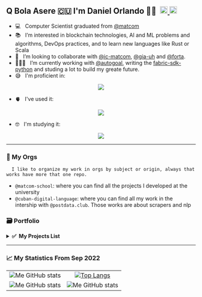 <h2> Q Bola Asere 🇨🇺 I'm Daniel Orlando 🧑🏿‍ &#8203 &#8203
	<a href="https://t.me/DanielOOP">
		<img width="20px" src="https://simpleicons.now.sh/telegram/4c5861" />
	</a>
	<a href="https://twitter.com/https://twitter.com/dorlando1997">
		<img width="20px" src="https://simpleicons.now.sh/twitter/4c5861" />
	</a>
<!-- 	<a href="https://stackoverflow.com/users/11915595/jorge-morgado">
		<img width="20px" src="https://simpleicons.now.sh/stackoverflow/4c5861" />
	</a> -->
</h2>

<!-- ![Twitter Follow](https://img.shields.io/twitter/follow/alepiad?label=Follow%20on%20Twitter&color=red&style=flat) ![GitHub followers](https://img.shields.io/github/followers/apiad?label=Follow%20on%20Github&style=flat) ![Discord](https://img.shields.io/discord/768779284050477086?style=flat&label=Chat%20on%20Discord) -->

- 💻 &nbsp; Computer Scientist graduated from [@matcom](https://github.com/matcom)
- 📚 &nbsp; I’m interested in blockchain technologies, AI and ML problems and algorithms, DevOps practices, and to learn new languages like Rust or Scala  
- 🤝 &nbsp; I’m looking to collaborate with [@ic-matcom](https://github.com/ic-matcom), [@gia-uh](https://github.com/gia-uh) and [@forta](https://github.com/forta-network).
- 🧑🏿‍💻 &nbsp; I’m currently working with [@autogoal](https://github.com/autogoal), writing the [fabric-sdk-python](https://github.com/ic-matcom/fabric-sdk-python) and studing a lot to build my greate future.
- 😅 &nbsp; I'm proficient in:
<p align="center">
    <a href="https://skillicons.dev">
        <img src="https://skillicons.dev/icons?i=python,docker,git,linux,js,ts,express,nestjs,nodejs,react,tailwind,vscode" />
    </a>
</p>

- 🫀 &nbsp; I've used it:
<p align="center">
    <a href="https://skillicons.dev">
        <img src="https://skillicons.dev/icons?i=flask,fastapi,tensorflow,mongodb,mysql,postgres,redis,neovim,dotnet,haskell,go,cs,c,cpp,bash,heroku,githubactions,css,html,angular,nextjs,jest" />
    </a>
</p>

- 🤓 &nbsp; I'm studying it:
<p align="center">
    <a href="https://skillicons.dev">
        <img src="https://skillicons.dev/icons?i=azure,jenkins,rust,solidity" />
    </a>
</p>


---
### 🏦 My Orgs 
      I like to organize my work in orgs by subject or origin, always that works have more that one repo.
    
  - `@matcom-school`: where you can find all the projects I developed at the university
  - `@cuban-digital-language`: where you can find all my work in the intership with `@postdata.club`. Those works are about scrapers and nlp   



### 🗃 Portfolio
<details>
  <summary><b>✅&nbsp;&nbsp;My&nbsp;Projects&nbsp;List</b></summary>
  <br/>
    

      
- 🐳 [Docker Files Collection](https://github.com/danielorlando97/docker-files) - `Keywords`: docker, dockerfile, docker-compose, dbs, examples 
- ⛓ [Solidity and HardHat Practice Code](https://github.com/danielorlando97/solidity-practice) - `Keywords`: solidity, ethereum, hardhat, ether.js, blockchain
- `H` [Haskell Agent Implementation](https://github.com/matcom-school/haskell-agent) - `Keywords`: haskell, agents, monad  
- `C` [Shell Implementation](https://github.com/matcom-school/my-shell-pm-2-3ro) - `Keywords`: c, shell, system api
- `C#` [Computer Graphis Project](https://github.com/matcom-school/graphic-implementation-) - `Keywords`: c#, computer graphis, mesh

---- 
- `Go` [Golang Competitive Programming](https://github.com/danielorlando97/golang-solution-problem)  - `Keywords`: go, golang, competitive programming
- `Go` [Chaincode of File Management System](https://github.com/matcom-school/test-network-optativo-nanobash)  - `Keywords`: go, golang, hyperledger fabric, go sdk, chaincode, smart contract, blockchain 
- `Go` [Dapp of File Management System](https://github.com/matcom-school/api.dapp)  - `Keywords`: go, golang, hyperledger fabric, go sdk, iris-go, blockchain  

      
---
   
- 🐍🔍🤖 [Python-Search-Space](https://github.com/danielorlando97/search-space) - `Keywords`: python, metaprogramming, search space, sampler, AutoGoal, open source constribution 
- 🐍⛓️ [Fabric SDK Python](https://github.com/ic-matcom/fabric-sdk-python) - `Keywords`: python, sdk, hyperledger fabric, open source constribution 
- 🐍🔍 [Models of Information Retrieval](https://github.com/cuban-digital-language/Models-for-Information-Retrieval) - `Keywords`: python, information retrieval, theasaurus
- 🐍🤖🇪🇸 [NN to Text Generation](https://github.com/cuban-digital-language/nlp-rnn-text-generator) - `Keywords`: python, tensorflow, rnn, spacy, nlp
- 🐍🤖🇪🇸 [Markov Chain to Text Generation](https://github.com/cuban-digital-language/nlp-probabilistic-text-generator) - `Keywords`: python, spacy, nlp, Markov chain
- 🐍🤖🇪🇸 [NN AutoEncoder to Content Detection](https://github.com/cuban-digital-language/corpus-cluster-by-autoencode) - `Keywords`: python, tensorflow, nlp, spacy, autoencoder 
- 🐍🤖🇪🇸 [UnSupervised ML Model to Content Detection](https://github.com/cuban-digital-language/content-detection-and-corpus-clustering) - `Keywords`: python, sklearn, nlp, spacy, clusters, dimension reduction    
- 🐍🇪🇸 [Social Media Data Mining](https://github.com/cuban-digital-language/data-mining) - `Keywords`: python, scrapes, nlp, spacy
- 🐍🇪🇸 [Custom Tokenizer for Spanish Social Media Dataset](https://github.com/cuban-digital-language/tokenizer-digital-language) - `Keywords`: python, nlp, spacy, emojis 
- 🐍 [Grammar Analyze](https://github.com/matcom-school/compile-cp-3ro-2) - `Keywords`: python, context-free grammar, parser, lexer 
- 🐍 [Cool Compiler](https://github.com/matcom-school/cool-compiler-2021) - `Keywords`: python, context-free grammar, parser, lexer, mips, semantic check, ast, code generation, unit testing, visit pattern 
- 🐍 [TCP Protocol Implementation](https://github.com/matcom-school/network-proyect-3ro) - `Keywords`: python, socket, zmq, tcp, udp 
- 🐍 [Distributed Scraper](https://github.com/matcom-school/distributed-scrapper-chord-4to) - `Keywords`: python, requests, scraper, chord, socket, zmq  
- 🐍🤖 [IA Algorithms Implementations](https://github.com/matcom-school/IA-algorithms) - `Keywords`: python, knn, csp, min-max, alpha-beta, a-start
     
---
      
- `JS` [Files System](https://github.com/danielorlando97/flashplus) - `Keywords`: react-js, javascript, typescript, tailwindcss, html, react-hooks       
- `TS` ERP Palmares Restaurants, Warehouse Management and Accounting Module (`private repo`) - `Keywords`: typescript, nest, typeorm, sql
- `TS` Unified Tourism GDS, Nautical Marinas Management Module (`private repo`) - `Keywords`: typescript, nest, typeorm, sql
- `TS` Online Store, Microservices Version (`private repo`) - `Keywords`: typescript, nest, typeorm, sql, kafka, grpc
- `JS` EON (National Bus Company) Transportation GDS, Waiting List Management Module (`private repo`) - `Keywords`: javascript, express-js, sequelize, sql, mongo-db
- `JS` Tourism GDS, Experiences and Circuits Management System (`private repo`) - `Keywords`: javascript, express-js, sequelize, sql, mongo-db, gateway integrations
- `JS` Api for Consuming a Russian Flight Api (`private repo`) - `Keywords`: javascript, express-js, sequelize, sql, mongo-db
- `JS` Integration with the Come2pay Payment Gateway (`private repo`) - `Keywords`: javascript, express-js, sequelize, sql, mongo-db






</details> 

---
### 📈 My Statistics From Sep 2022

|            |  |
:-------------------------:|:-------------------------:
![Me GitHub stats](https://github-readme-stats.vercel.app/api?username=danielorlando97&count_private=true&show_icons=true&theme=dark&title_color=00BB2D) | [![Top Langs](https://github-readme-stats.vercel.app/api/top-langs/?username=danielorlando97&layout=compact&langs_count=5&hide=html,css,makefile&count_private=true&show_icons=true&theme=dark&title_color=00BB2D)](https://github.com/anuraghazra/github-readme-stats)
![Me GitHub stats](https://wakatime.com/share/@danielorlando97/7ee8596e-58cc-4a0d-8841-388180ee9012.svg) | ![Me GitHub stats](https://wakatime.com/share/@danielorlando97/bb7db890-b129-4deb-88b9-b96dc733660a.svg) 



<!--


  <a href="https://cordova.apache.org/" target="_blank"> <img src="https://www.vectorlogo.zone/logos/apache_cordova/apache_cordova-icon.svg" alt="apachecordova" width="40" height="40"/> </a> 



  <a href="https://aws.amazon.com" target="_blank"> <img src="https://raw.githubusercontent.com/devicons/devicon/master/icons/amazonwebservices/amazonwebservices-original-wordmark.svg" alt="aws" width="40" height="40"/> </a> 
  
  
  <a href="https://azure.microsoft.com/en-in/" target="_blank"> <img src="https://www.vectorlogo.zone/logos/microsoft_azure/microsoft_azure-icon.svg" alt="azure" width="40" height="40"/> </a> 
  
  
  <a href="https://getbootstrap.com" target="_blank"> <img src="https://raw.githubusercontent.com/devicons/devicon/master/icons/bootstrap/bootstrap-plain-wordmark.svg" alt="bootstrap" width="40" height="40"/> </a> 
  
  <a href="https://circleci.com" target="_blank"> <img src="https://www.vectorlogo.zone/logos/circleci/circleci-icon.svg" alt="circleci" width="40" height="40"/> </a> 
  
  
    
  <a href="https://www.cypress.io" target="_blank"> <img src="https://raw.githubusercontent.com/simple-icons/simple-icons/6e46ec1fc23b60c8fd0d2f2ff46db82e16dbd75f/icons/cypress.svg" alt="cypress" width="40" height="40"/> </a>
  
  
    
  <a href="https://www.elastic.co" target="_blank"> <img src="https://www.vectorlogo.zone/logos/elastic/elastic-icon.svg" alt="elasticsearch" width="40" height="40"/> </a> 
  
    <a href="https://flask.palletsprojects.com/" target="_blank"> <img src="https://www.vectorlogo.zone/logos/pocoo_flask/pocoo_flask-icon.svg" alt="flask" width="40" height="40"/> </a> 
  
  <a href="https://cloud.google.com" target="_blank"> <img src="https://www.vectorlogo.zone/logos/google_cloud/google_cloud-icon.svg" alt="gcp" width="40" height="40"/> </a> 
  
  
    <a href="https://grafana.com" target="_blank"> <img src="https://www.vectorlogo.zone/logos/grafana/grafana-icon.svg" alt="grafana" width="40" height="40"/> </a> 
  
  
  <a href="https://graphql.org" target="_blank"> <img src="https://www.vectorlogo.zone/logos/graphql/graphql-icon.svg" alt="graphql" width="40" height="40"/> </a> 
  
  
    
  <a href="https://gohugo.io/" target="_blank"> <img src="https://api.iconify.design/logos-hugo.svg" alt="hugo" width="40" height="40"/> </a> 
  
  
  <a href="https://jasmine.github.io/" target="_blank"> <img src="https://www.vectorlogo.zone/logos/jasmine/jasmine-icon.svg" alt="jasmine" width="40" height="40"/> </a>
  
    <a href="https://jekyllrb.com/" target="_blank"> <img src="https://www.vectorlogo.zone/logos/jekyllrb/jekyllrb-icon.svg" alt="jekyll" width="40" height="40"/> </a>
  <a href="https://www.jenkins.io" target="_blank"> <img src="https://www.vectorlogo.zone/logos/jenkins/jenkins-icon.svg" alt="jenkins" width="40" height="40"/> </a>
  
    <a href="https://www.microsoft.com/en-us/sql-server" target="_blank"> <img src="https://www.svgrepo.com/show/303229/microsoft-sql-server-logo.svg" alt="mssql" width="40" height="40"/> </a>
    
    
      <a href="https://karma-runner.github.io/latest/index.html" target="_blank"> <img src="https://raw.githubusercontent.com/detain/svg-logos/780f25886640cef088af994181646db2f6b1a3f8/svg/karma.svg" alt="karma" width="40" height="40"/> </a>
  
  <a href="https://www.elastic.co/kibana" target="_blank"> <img src="https://www.vectorlogo.zone/logos/elasticco_kibana/elasticco_kibana-icon.svg" alt="kibana" width="40" height="40"/> </a>
  
  <a href="https://kubernetes.io" target="_blank"> <img src="https://www.vectorlogo.zone/logos/kubernetes/kubernetes-icon.svg" alt="kubernetes" width="40" height="40"/> </a>
  
  <a href="https://www.linux.org/" target="_blank"> <img src="https://raw.githubusercontent.com/devicons/devicon/master/icons/linux/linux-original.svg" alt="linux" width="40" height="40"/> </a>
  
  <a href="https://mochajs.org" target="_blank"> <img src="https://www.vectorlogo.zone/logos/mochajs/mochajs-icon.svg" alt="mocha" width="40" height="40"/> </a>
  
    <a href="https://www.nginx.com" target="_blank"> <img src="https://raw.githubusercontent.com/devicons/devicon/master/icons/nginx/nginx-original.svg" alt="nginx" width="40" height="40"/> </a>


  <a href="https://www.php.net" target="_blank"> <img src="https://raw.githubusercontent.com/devicons/devicon/master/icons/php/php-original.svg" alt="php" width="40" height="40"/> </a>
  
  
    
  <a href="https://github.com/puppeteer/puppeteer" target="_blank"> <img src="https://www.vectorlogo.zone/logos/pptrdev/pptrdev-official.svg" alt="puppeteer" width="40" height="40"/> </a>
  
  
    
  <a href="https://sass-lang.com" target="_blank"> <img src="https://raw.githubusercontent.com/devicons/devicon/master/icons/sass/sass-original.svg" alt="sass" width="40" height="40"/> </a>
  
  <a href="https://www.selenium.dev" target="_blank"> <img src="https://raw.githubusercontent.com/detain/svg-logos/780f25886640cef088af994181646db2f6b1a3f8/svg/selenium-logo.svg" alt="selenium" width="40" height="40"/> </a>
  
  <a href="https://www.sqlite.org/" target="_blank"> <img src="https://www.vectorlogo.zone/logos/sqlite/sqlite-icon.svg" alt="sqlite" width="40" height="40"/> </a>
  
  <a href="https://travis-ci.org" target="_blank"> <img src="https://www.vectorlogo.zone/logos/travis-ci/travis-ci-icon.svg" alt="travisci" width="40" height="40"/> </a>
  

<details>
  <summary><b>🛠️&nbsp;&nbsp;Languages&nbsp;and&nbsp;Tools</b></summary>
  <br/>
  <p align="left"> 
  <a href="https://angular.io" target="_blank"> <img src="https://angular.io/assets/images/logos/angular/angular.svg" alt="angular" width="40" height="40"/> </a> 
  
  <a href="https://www.gnu.org/software/bash/" target="_blank"> <img src="https://www.vectorlogo.zone/logos/gnu_bash/gnu_bash-icon.svg" alt="bash" width="40" height="40"/> </a> 

  <a href="https://www.cprogramming.com/" target="_blank"> <img src="https://raw.githubusercontent.com/devicons/devicon/master/icons/c/c-original.svg" alt="c" width="40" height="40"/> </a> 
  
  <a href="https://www.w3schools.com/cpp/" target="_blank"> <img src="https://raw.githubusercontent.com/devicons/devicon/master/icons/cplusplus/cplusplus-original.svg" alt="cplusplus" width="40" height="40"/> </a> 
  
  <a href="https://www.w3schools.com/css/" target="_blank"> <img src="https://raw.githubusercontent.com/devicons/devicon/master/icons/css3/css3-original-wordmark.svg" alt="css3" width="40" height="40"/> </a> 
  

  
  <a href="https://www.docker.com/" target="_blank"> <img src="https://raw.githubusercontent.com/devicons/devicon/master/icons/docker/docker-original-wordmark.svg" alt="docker" width="40" height="40"/> </a> 

  
  <a href="https://expressjs.com" target="_blank"> <img src="https://raw.githubusercontent.com/devicons/devicon/master/icons/express/express-original-wordmark.svg" alt="express" width="40" height="40"/> </a> 
  

  
  <a href="https://git-scm.com/" target="_blank"> <img src="https://www.vectorlogo.zone/logos/git-scm/git-scm-icon.svg" alt="git" width="40" height="40"/> </a> 
  

  
  <a href="https://heroku.com" target="_blank"> <img src="https://www.vectorlogo.zone/logos/heroku/heroku-icon.svg" alt="heroku" width="40" height="40"/> </a> 
  
  <a href="https://www.w3.org/html/" target="_blank"> <img src="https://raw.githubusercontent.com/devicons/devicon/master/icons/html5/html5-original-wordmark.svg" alt="html5" width="40" height="40"/> </a> 
  

  <a href="https://developer.mozilla.org/en-US/docs/Web/JavaScript" target="_blank"> <img src="https://raw.githubusercontent.com/devicons/devicon/master/icons/javascript/javascript-original.svg" alt="javascript" width="40" height="40"/> </a>

  <a href="https://jestjs.io" target="_blank"> <img src="https://www.vectorlogo.zone/logos/jestjsio/jestjsio-icon.svg" alt="jest" width="40" height="40"/> </a>
  

  <a href="https://www.mongodb.com/" target="_blank"> <img src="https://raw.githubusercontent.com/devicons/devicon/master/icons/mongodb/mongodb-original-wordmark.svg" alt="mongodb" width="40" height="40"/> </a>
  

  
  <a href="https://www.mysql.com/" target="_blank"> <img src="https://raw.githubusercontent.com/devicons/devicon/master/icons/mysql/mysql-original-wordmark.svg" alt="mysql" width="40" height="40"/> </a>
  

  
  <a href="https://nodejs.org" target="_blank"> <img src="https://raw.githubusercontent.com/devicons/devicon/master/icons/nodejs/nodejs-original-wordmark.svg" alt="nodejs" width="40" height="40"/> </a> 
  

  
  <a href="https://www.postgresql.org" target="_blank"> <img src="https://raw.githubusercontent.com/devicons/devicon/master/icons/postgresql/postgresql-original-wordmark.svg" alt="postgresql" width="40" height="40"/> </a> 
  
  <a href="https://postman.com" target="_blank"> <img src="https://www.vectorlogo.zone/logos/getpostman/getpostman-icon.svg" alt="postman" width="40" height="40"/> </a>

  
  <a href="https://www.python.org" target="_blank"> <img src="https://raw.githubusercontent.com/devicons/devicon/master/icons/python/python-original.svg" alt="python" width="40" height="40"/> </a>
  
  <a href="https://reactjs.org/" target="_blank"> <img src="https://raw.githubusercontent.com/devicons/devicon/master/icons/react/react-original-wordmark.svg" alt="react" width="40" height="40"/> </a>
  
  <a href="https://redis.io" target="_blank"> <img src="https://raw.githubusercontent.com/devicons/devicon/master/icons/redis/redis-original-wordmark.svg" alt="redis" width="40" height="40"/> </a>

  
  <a href="https://www.typescriptlang.org/" target="_blank"> <img src="https://raw.githubusercontent.com/devicons/devicon/master/icons/typescript/typescript-original.svg" alt="typescript" width="40" height="40"/> </a> </p>

</details>

-->


